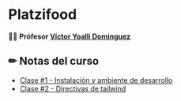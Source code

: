 # Platzifood

👨‍🏫 **Prófesor [Víctor Yoalli Dominguez](https://www.linkedin.com/in/victoryoalli/)**

## ✏ Notas del curso

* [Clase #1 - Instalación y ambiente de desarrollo](https://github.com/sherzo/platzifood/blob/develop/notes/class-1.md)
* [Clase #2 - Directivas de tailwind](https://github.com/sherzo/platzifood/blob/develop/notes/class-2.md)
